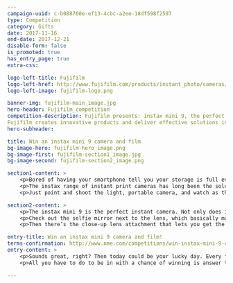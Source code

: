 ```yaml
---
campaign-uuid: c-b088760e-ef13-4cbc-a2ee-18df598f2597
type: Competition
category: Gifts
date: 2017-11-16
end-date: 2017-12-21
disable-form: false
is_promoted: true
has_entry_page: true
extra-css: 

logo-left-title: Fujifilm
logo-left-href: http://www.fujifilm.com/products/instant_photo/cameras/instax_mini_9/
logo-left-image: fujifilm-logo.png

banner-img: fujifilm-main_image.jpg
hero-header: Fujifilm_competition
competition-description: Fujifilm presents: instax mini 9, the perfect instant camera!  
Fujifilm creates innovative products and deliver effective solutions in a wide variety of fields to serve society, contribute to the quality of life, and enhance environmental sustainability.
hero-subheader: 

title: Win an instax mini 9 camera and film
bg-image-hero: fujifilm-hero_image.png
bg-image-first: fujifilm-section1_image.jpg
bg-image-second: fujifilm-section2_image.png

section1-content: >
	<p>Bored of having your smartphone tell you your storage is full every time you go to take a photo and miss having physical prints to flick through like the good old days?</p>
	<p>The instax range of instant print cameras has long been the solution to these very modern problems – their mini instant cameras have made taking real life photos of your friends, family, holidays and more, a snap.</p>
	<p>Just point and shoot the light, portable camera, and watch as those all important pics develop before your eyes.</p>

section2-content: >
	<p>The instax mini 9 is the perfect instant camera. Not only does it come in five cool colours (Cobalt Blue, Ice Blue, Flamingo Pink, Lime Green and Smoky White, FYI), but it’s also got some pretty neat features to help you take even better pictures.</p>
	<p>Check out the selfie mirror next to the lens, which basically makes cutting off half your face in your next festival selfie impossible.</p>
	<p>Then there’s the close-up lens attachment that lets you get the perfect zoom on things up to 35 centimetres away.</p>

entry-title: Win an instax mini 9 camera and film!
terms-confirmation: http://www.nme.com/competitions/win-instax-mini-9-camera-film-3#terms-and-conditions
entry-content: >
	<p>Sounds great, right? Then today could be your lucky day. Every fortnight, we’ll be giving away two instax cameras plus film, with a total of six winners.</p>
	<p>All you have to do to be in with a chance of winning is answer the very easy question below. Good luck!</p>

---
```

